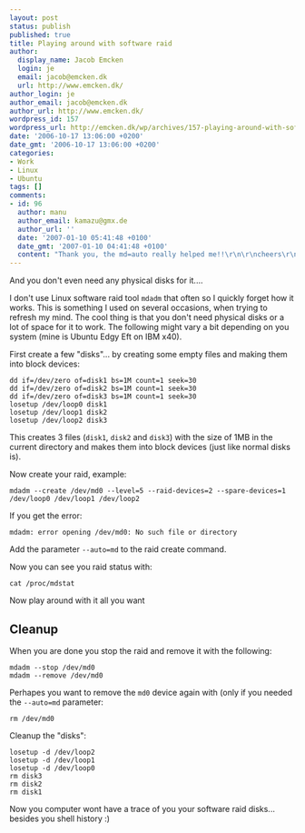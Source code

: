 ```yaml
---
layout: post
status: publish
published: true
title: Playing around with software raid
author:
  display_name: Jacob Emcken
  login: je
  email: jacob@emcken.dk
  url: http://www.emcken.dk/
author_login: je
author_email: jacob@emcken.dk
author_url: http://www.emcken.dk/
wordpress_id: 157
wordpress_url: http://emcken.dk/wp/archives/157-playing-around-with-software-raid.html
date: '2006-10-17 13:06:00 +0200'
date_gmt: '2006-10-17 13:06:00 +0200'
categories:
- Work
- Linux
- Ubuntu
tags: []
comments:
- id: 96
  author: manu
  author_email: kamazu@gmx.de
  author_url: ''
  date: '2007-01-10 05:41:48 +0100'
  date_gmt: '2007-01-10 04:41:48 +0100'
  content: "Thank you, the md=auto really helped me!!\r\n\r\ncheers\r\nManu"
---
```

And you don't even need any physical disks for it....

I don't use Linux software raid tool `mdadm` that often so I quickly forget how it works. This is something I used on several occasions, when trying to refresh my mind. The cool thing is that you don't need physical disks or a lot of space for it to work.
The following might vary a bit depending on you system (mine is Ubuntu Edgy Eft on IBM x40).

First create a few "disks"... by creating some empty files and making them into block devices:

    dd if=/dev/zero of=disk1 bs=1M count=1 seek=30
    dd if=/dev/zero of=disk2 bs=1M count=1 seek=30
    dd if=/dev/zero of=disk3 bs=1M count=1 seek=30
    losetup /dev/loop0 disk1
    losetup /dev/loop1 disk2
    losetup /dev/loop2 disk3

This creates 3 files (`disk1`, `disk2` and `disk3`) with the size of 1MB in the current directory and makes them into block devices (just like normal disks is).

Now create your raid, example:

    mdadm --create /dev/md0 --level=5 --raid-devices=2 --spare-devices=1 /dev/loop0 /dev/loop1 /dev/loop2

If you get the error:

    mdadm: error opening /dev/md0: No such file or directory

Add the parameter `--auto=md` to the raid create command.

Now you can see you raid status with:

    cat /proc/mdstat

Now play around with it all you want

## Cleanup

When you are done you stop the raid and remove it with the following:

    mdadm --stop /dev/md0
    mdadm --remove /dev/md0

Perhapes you want to remove the `md0` device again with (only if you needed the `--auto=md` parameter:

    rm /dev/md0

Cleanup the "disks":

    losetup -d /dev/loop2
    losetup -d /dev/loop1
    losetup -d /dev/loop0
    rm disk3
    rm disk2
    rm disk1

Now you computer wont have a trace of you your software raid disks... besides you shell history :)

